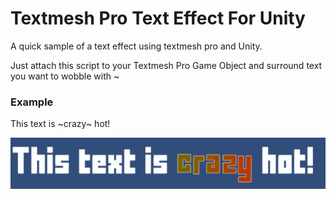 # Textmesh Pro Text Effect For Unity
A quick sample of a text effect using textmesh pro and Unity.

Just attach this script to your Textmesh Pro Game Object and surround text you want to wobble with ~

### Example
This text is \~crazy\~ hot!

![Preview](preview.gif)
